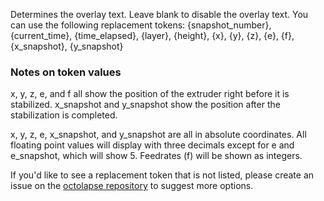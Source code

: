 Determines the overlay text. Leave blank to disable the overlay text. You can use the following replacement tokens: {snapshot_number}, {current_time}, {time_elapsed}, {layer}, {height}, {x}, {y}, {z}, {e}, {f}, {x_snapshot}, {y_snapshot}

### Notes on token values

x, y, z, e, and f all show the position of the extruder right before it is stabilized.  x_snapshot and y_snapshot show the position after the stabilization is completed.

x, y, z, e, x_snapshot, and y_snapshot are all in absolute coordinates.  All floating point values will display with three decimals except for e and e_snapshot, which will show 5.  Feedrates (f) will be shown as integers.

If you'd like to see a replacement token that is not listed, please create an issue on the [octolapse repository](https://github.com/FormerLurker/Octolapse/issues) to suggest more options.
